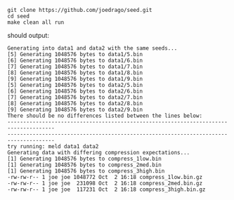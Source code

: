 
    git clone https://github.com/joedrago/seed.git
    cd seed
    make clean all run

should output:

    Generating into data1 and data2 with the same seeds...
    [5] Generating 1048576 bytes to data1/5.bin
    [6] Generating 1048576 bytes to data1/6.bin
    [7] Generating 1048576 bytes to data1/7.bin
    [8] Generating 1048576 bytes to data1/8.bin
    [9] Generating 1048576 bytes to data1/9.bin
    [5] Generating 1048576 bytes to data2/5.bin
    [6] Generating 1048576 bytes to data2/6.bin
    [7] Generating 1048576 bytes to data2/7.bin
    [8] Generating 1048576 bytes to data2/8.bin
    [9] Generating 1048576 bytes to data2/9.bin
    There should be no differences listed between the lines below:
    -------------------------------------------------------------------------------------
    -------------------------------------------------------------------------------------
    try running: meld data1 data2
    Generating data with differing compression expectations...
    [1] Generating 1048576 bytes to compress_1low.bin
    [1] Generating 1048576 bytes to compress_2med.bin
    [1] Generating 1048576 bytes to compress_3high.bin
    -rw-rw-r-- 1 joe joe 1048772 Oct  2 16:18 compress_1low.bin.gz
    -rw-rw-r-- 1 joe joe  231098 Oct  2 16:18 compress_2med.bin.gz
    -rw-rw-r-- 1 joe joe  117231 Oct  2 16:18 compress_3high.bin.gz
